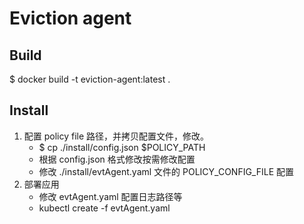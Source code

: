 # Eviction agent

## Build
$ docker build -t eviction-agent:latest .

## Install
1. 配置 policy file 路径，并拷贝配置文件，修改。
   - $ cp ./install/config.json $POLICY_PATH
   - 根据 config.json 格式修改按需修改配置
   - 修改 ./install/evtAgent.yaml 文件的 POLICY_CONFIG_FILE 配置
2. 部署应用
   - 修改 evtAgent.yaml 配置日志路径等
   - kubectl create -f evtAgent.yaml
